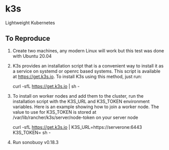 # k3s
Lightweight Kubernetes
## To Reproduce

1. Create two machines, any modern Linux will work but this test was done with Ubuntu 20.04
2. K3s provides an installation script that is a convenient way to install it as a service on systemd or openrc based systems. This script is available at https://get.k3s.io. To install K3s using this method, just run:

    curl -sfL https://get.k3s.io | sh -

3. To install on worker nodes and add them to the cluster, run the installation script with the K3S_URL and K3S_TOKEN environment variables. Here is an example showing how to join a worker node. The value to use for K3S_TOKEN is stored at /var/lib/rancher/k3s/server/node-token on your server node

    curl -sfL https://get.k3s.io | K3S_URL=https://serverone:6443 K3S_TOKEN=<TOKEN> sh -

4. Run sonobuoy v0.18.3
